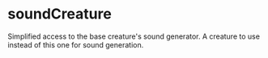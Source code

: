 # soundCreature

Simplified access to the base creature's sound generator. A creature to use instead of this one for sound generation.
